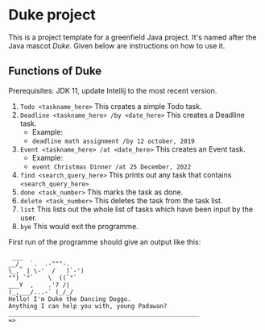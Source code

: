 # Duke project

This is a project template for a greenfield Java project. It's named after the Java mascot _Duke_. Given below are instructions on how to use it.

## Functions of Duke

Prerequisites: JDK 11, update Intellij to the most recent version.

1. `Todo <taskname_here>` This creates a simple Todo task.
2. `Deadline <taskname_here> /by <date_here>` This creates a Deadline task.
   - Example:
   - `deadline math assignment /by 12 october, 2019`
3. `Event <taskname_here> /at <date_here>` This creates an Event task.
   - Example:
   - `event Christmas Dinner /at 25 December, 2022`
4. `find <search_query_here>` This prints out any task that contains `<search_query_here>`
5. `done <task_number>` This marks the task as done.
6. `delete <task_number>` This deletes the task from the task list.
7. `list` This lists out the whole list of tasks which have been input by the user.
8. `bye` This would exit the programme.

First run of the programme should give an output like this:
   ```
    ___
 __/_  `.  .-"""-.
 \_,` | \-'  /   )`-')
  "") `"`    \  ((`"`
 ___Y  ,    .'7 /|
(_,___/...-` (_/_/ 
Hello! I'm Duke the Dancing Doggo.
Anything I can help you with, young Padawan?
_____________________________________________________
=>
   ```
